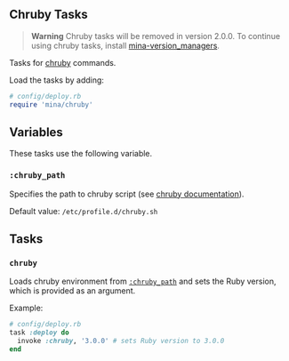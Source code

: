 ## Chruby Tasks

> **Warning**
> Chruby tasks will be removed in version 2.0.0. To continue using chruby tasks, install [mina-version_managers](https://github.com/mina-deploy/mina-version_managers).

Tasks for [chruby](https://github.com/postmodern/chruby) commands.

Load the tasks by adding:
```ruby
# config/deploy.rb
require 'mina/chruby'
```

## Variables

These tasks use the following variable.

### `:chruby_path`

Specifies the path to chruby script (see [chruby documentation](https://github.com/postmodern/chruby#configuration)).

Default value: `/etc/profile.d/chruby.sh`

## Tasks

### `chruby`

Loads chruby environment from [`:chruby_path`](#chrubypath) and sets the Ruby version, which is provided as an argument.

Example:
```ruby
# config/deploy.rb
task :deploy do
  invoke :chruby, '3.0.0' # sets Ruby version to 3.0.0
end
```

